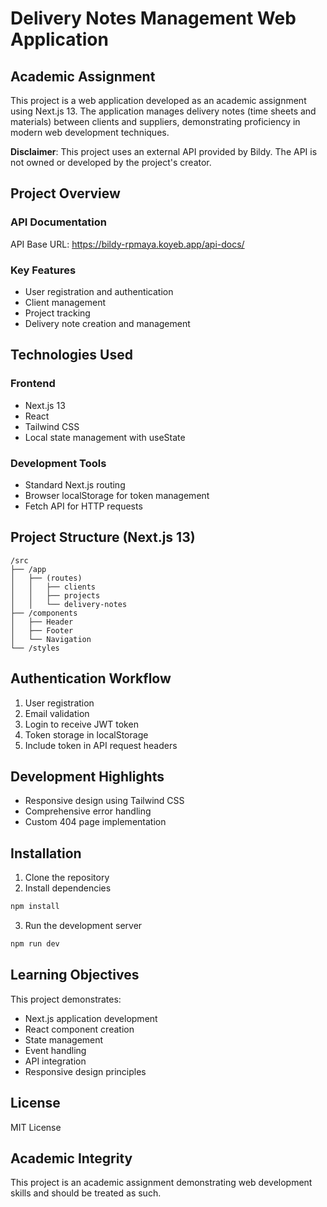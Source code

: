 # Delivery Notes Management Web Application

## Academic Assignment

This project is a web application developed as an academic assignment using Next.js 13. The application manages delivery notes (time sheets and materials) between clients and suppliers, demonstrating proficiency in modern web development techniques.

**Disclaimer**: This project uses an external API provided by Bildy. The API is not owned or developed by the project's creator.

## Project Overview

### API Documentation
API Base URL: https://bildy-rpmaya.koyeb.app/api-docs/

### Key Features
- User registration and authentication
- Client management
- Project tracking
- Delivery note creation and management

## Technologies Used

### Frontend
- Next.js 13
- React
- Tailwind CSS
- Local state management with useState

### Development Tools
- Standard Next.js routing
- Browser localStorage for token management
- Fetch API for HTTP requests

## Project Structure (Next.js 13)

```
/src
├── /app
│   ├── (routes)
│   │   ├── clients
│   │   ├── projects
│   │   └── delivery-notes
├── /components
│   ├── Header
│   ├── Footer
│   └── Navigation
└── /styles
```

## Authentication Workflow

1. User registration
2. Email validation
3. Login to receive JWT token
4. Token storage in localStorage
5. Include token in API request headers

## Development Highlights

- Responsive design using Tailwind CSS
- Comprehensive error handling
- Custom 404 page implementation

## Installation

1. Clone the repository
2. Install dependencies
```bash
npm install
```

3. Run the development server
```bash
npm run dev
```

## Learning Objectives

This project demonstrates:
- Next.js application development
- React component creation
- State management
- Event handling
- API integration
- Responsive design principles

## License

MIT License

## Academic Integrity

This project is an academic assignment demonstrating web development skills and should be treated as such.
